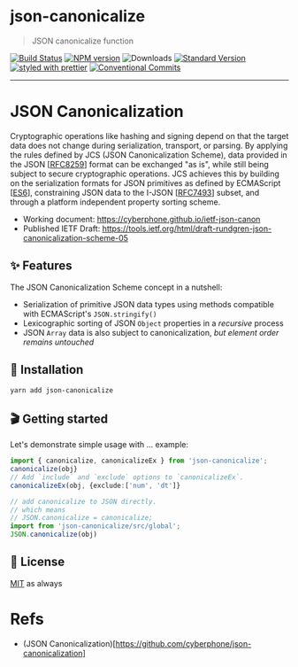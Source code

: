 # json-canonicalize

> JSON canonicalize function

[![Build Status](https://travis-ci.org/snowyu/json-canonicalize.svg?branch=master)](https://travis-ci.org/snowyu/json-canonicalize)
[![NPM version](https://img.shields.io/npm/v/json-canonicalize.svg)](https://www.npmjs.com/package/json-canonicalize)
![Downloads](https://img.shields.io/npm/dm/json-canonicalize.svg)
[![Standard Version](https://img.shields.io/badge/release-standard%20version-brightgreen.svg)](https://github.com/conventional-changelog/standard-version)
[![styled with prettier](https://img.shields.io/badge/styled_with-prettier-ff69b4.svg)](https://github.com/prettier/prettier)
[![Conventional Commits](https://img.shields.io/badge/Conventional%20Commits-1.0.0-yellow.svg)](https://conventionalcommits.org)

---

# JSON Canonicalization

Cryptographic operations like hashing and signing depend on that the target
data does not change during serialization, transport, or parsing.
By applying the rules defined by JCS (JSON Canonicalization Scheme),
data provided in the JSON [[RFC8259](https://tools.ietf.org/html/rfc8259)]
format can be exchanged "as is", while still being subject to secure cryptographic operations.
JCS achieves this by building on the serialization formats for JSON
primitives as defined by ECMAScript [[ES6](https://www.ecma-international.org/ecma-262/6.0/index.html)],
constraining JSON data to the I-JSON [[RFC7493](https://tools.ietf.org/html//rfc7493)] subset,
and through a platform independent property sorting scheme.

- Working document: https://cyberphone.github.io/ietf-json-canon
- Published IETF Draft: https://tools.ietf.org/html/draft-rundgren-json-canonicalization-scheme-05

## ✨ Features

The JSON Canonicalization Scheme concept in a nutshell:

- Serialization of primitive JSON data types using methods compatible with ECMAScript's `JSON.stringify()`
- Lexicographic sorting of JSON `Object` properties in a _recursive_ process
- JSON `Array` data is also subject to canonicalization, _but element order remains untouched_

## 🔧 Installation

```sh
yarn add json-canonicalize
```

## 🎬 Getting started

Let's demonstrate simple usage with ... example:

```ts
import { canonicalize, canonicalizeEx } from 'json-canonicalize';
canonicalize(obj}
// Add `include` and `exclude` options to `canonicalizeEx`.
canonicalizeEx(obj, {exclude:['num', 'dt']}

// add canonicalize to JSON directly.
// which means
// JSON.canonicalize = canonicalize;
import from 'json-canonicalize/src/global';
JSON.canonicalize(obj)
```

## 🥂 License

[MIT](./LICENSE.md) as always

# Refs

- (JSON Canonicalization)[https://github.com/cyberphone/json-canonicalization]
